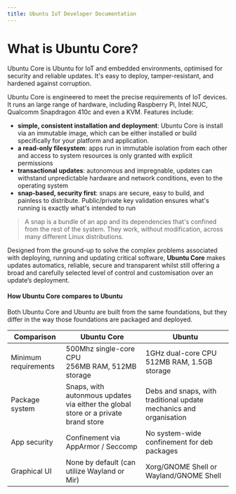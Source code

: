```yaml
---
title: Ubuntu IoT Developer Documentation
---
```


# What is Ubuntu Core?


<!-- 
Version: 2.0
-->

Ubuntu Core is Ubuntu for IoT and embedded environments, optimised for security and
reliable updates. It's easy to deploy, tamper-resistant, and hardened against
corruption.

Ubuntu Core is engineered to meet the precise requirements of IoT devices. It
runs an large range of hardware, including Raspberry Pi, Intel NUC, Qualcomm
Snapdragon 410c and even a KVM. Features include:

- **simple, consistent installation and deployment**: Ubuntu Core is install
  via an immutable image, which can be either installed or build specifically
  for your platform and application.
- **a read-only filesystem**: apps run in immutable isolation from each other
  and access to system resources is only granted with explicit permissions
- **transactional updates**: autonomous and impregnable, updates can withstand
  unpredictable hardware and network conditions, even to the operating system
- **snap-based, security first**: snaps are secure, easy to build, and painless
  to distribute. Public/private key validation ensures what's running is
exactly what's intended to run

> A snap is a bundle of an app and its dependencies that's confined from the rest
of the system. They work, without modification, across many different Linux
distributions. 

Designed from the ground-up to solve the complex problems associated with
deploying, running and updating critical software, **Ubuntu Core** makes updates
automatics, reliable, secure and transparent whilst still offering a broad and
carefully selected level of control and customisation over an update’s
deployment.

#### How Ubuntu Core compares to Ubuntu

Both Ubuntu Core and Ubuntu are built from the same foundations, but they
differ in the way those foundations are packaged and deployed.

| **Comparison** | Ubuntu Core | Ubuntu |
|--|--|--|
| Minimum requirements | 500Mhz single-core CPU <br /> 256MB RAM, 512MB storage | 1GHz dual-core CPU <br /> 512MB RAM, 1.5GB storage | 
| Package system       | Snaps, with autonmous updates via either the global store or a private brand store | Debs and snaps, with traditional update mechanics and organisation |
| App security         | Confinement via AppArmor / Seccomp | No system-wide confinement for deb packages |
| Graphical UI         | None by default (can utilize Wayland or Mir)	| Xorg/GNOME Shell or Wayland/GNOME Shell |

